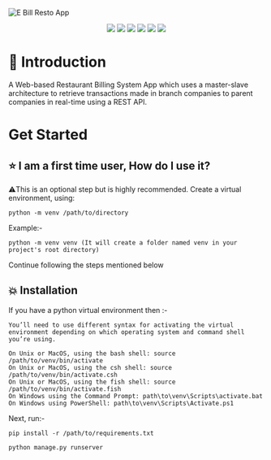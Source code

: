 ![E Bill Resto App](media/EBillResto.gif)

<p align="center">
<img src="https://img.shields.io/badge/Windows-0078D6?style=for-the-badge&logo=windows&logoColor=white" />
<img src="https://img.shields.io/badge/Linux-FCC624?style=for-the-badge&logo=linux&logoColor=black" />
<img src="https://img.shields.io/badge/DJANGO-REST-ff1709?style=for-the-badge&logo=django&logoColor=white&color=ff1709&labelColor=gray" />
<img src="https://img.shields.io/badge/JavaScript-323330?style=for-the-badge&logo=javascript&logoColor=F7DF1E" />
<img src="https://img.shields.io/badge/HTML5-E34F26?style=for-the-badge&logo=html5&logoColor=white" />
<img src="https://img.shields.io/badge/CSS3-1572B6?style=for-the-badge&logo=css3&logoColor=white" />
</p>

# 📌 Introduction

A Web-based Restaurant Billing System App which uses a master-slave architecture to retrieve transactions made in branch companies to parent companies in real-time using a REST API.

# Get Started

## ⭐ I am a first time user, How do I use it?

:warning:This is an optional step but is highly recommended. Create a virtual environment, using:

```
python -m venv /path/to/directory
```

Example:-

```
python -m venv venv (It will create a folder named venv in your project's root directory)
```

Continue following the steps mentioned below

## 💥 Installation

If you have a python virtual environment then :-

```
You’ll need to use different syntax for activating the virtual environment depending on which operating system and command shell you’re using.

On Unix or MacOS, using the bash shell: source /path/to/venv/bin/activate
On Unix or MacOS, using the csh shell: source /path/to/venv/bin/activate.csh
On Unix or MacOS, using the fish shell: source /path/to/venv/bin/activate.fish
On Windows using the Command Prompt: path\to\venv\Scripts\activate.bat
On Windows using PowerShell: path\to\venv\Scripts\Activate.ps1
```

Next, run:-

```
pip install -r /path/to/requirements.txt

python manage.py runserver
```
    
